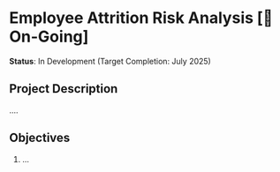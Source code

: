 # Employee Attrition Risk Analysis [🚧 On-Going]

**Status**: In Development (Target Completion: July 2025)  

## Project Description
....

## Objectives
1. ...
##